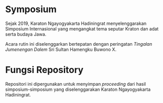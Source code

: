 # Symposium

Sejak 2019, Karaton Ngayogyakarta Hadiningrat menyelenggarakan Simposium Internasional yang mengangkat tema seputar Kraton dan adat serta budaya Jawa. 

Acara rutin ini diselenggarkan bertepatan dengan peringatan _Tingalan Jumenengan Dalem_ Sri Sultan Hamengku Buwono X. 

# Fungsi Repository
Repositori ini dipergunakan untuk menyimpan _proceeding_ dari hasil simposium-simposium yang diselenggarakan Karaton Ngayogyakarta Hadiningrat. 